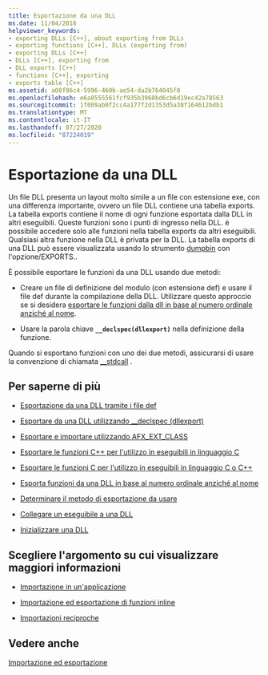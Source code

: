 ```yaml
---
title: Esportazione da una DLL
ms.date: 11/04/2016
helpviewer_keywords:
- exporting DLLs [C++], about exporting from DLLs
- exporting functions [C++], DLLs (exporting from)
- exporting DLLs [C++]
- DLLs [C++], exporting from
- DLL exports [C++]
- functions [C++], exporting
- exports table [C++]
ms.assetid: a08f86c4-5996-460b-ae54-da2b764045f0
ms.openlocfilehash: e6a8555561fcf935b3968bd6cb6d19ec42a78563
ms.sourcegitcommit: 1f009ab0f2cc4a177f2d1353d5a38f164612bdb1
ms.translationtype: MT
ms.contentlocale: it-IT
ms.lasthandoff: 07/27/2020
ms.locfileid: "87224019"
---
```

# <a name="exporting-from-a-dll"></a>Esportazione da una DLL

Un file DLL presenta un layout molto simile a un file con estensione exe, con una differenza importante, ovvero un file DLL contiene una tabella exports. La tabella exports contiene il nome di ogni funzione esportata dalla DLL in altri eseguibili. Queste funzioni sono i punti di ingresso nella DLL. è possibile accedere solo alle funzioni nella tabella exports da altri eseguibili. Qualsiasi altra funzione nella DLL è privata per la DLL. La tabella exports di una DLL può essere visualizzata usando lo strumento [dumpbin](reference/dumpbin-reference.md) con l'opzione/EXPORTS..

È possibile esportare le funzioni da una DLL usando due metodi:

- Creare un file di definizione del modulo (con estensione def) e usare il file def durante la compilazione della DLL. Utilizzare questo approccio se si desidera [esportare le funzioni dalla dll in base al numero ordinale anziché al nome](exporting-functions-from-a-dll-by-ordinal-rather-than-by-name.md).

- Usare la parola chiave **`__declspec(dllexport)`** nella definizione della funzione.

Quando si esportano funzioni con uno dei due metodi, assicurarsi di usare la convenzione di chiamata [__stdcall](../cpp/stdcall.md) .

## <a name="what-do-you-want-to-do"></a>Per saperne di più

- [Esportazione da una DLL tramite i file def](exporting-from-a-dll-using-def-files.md)

- [Esportare da una DLL utilizzando __declspec (dllexport)](exporting-from-a-dll-using-declspec-dllexport.md)

- [Esportare e importare utilizzando AFX_EXT_CLASS](exporting-and-importing-using-afx-ext-class.md)

- [Esportare le funzioni C++ per l'utilizzo in eseguibili in linguaggio C](exporting-cpp-functions-for-use-in-c-language-executables.md)

- [Esportare le funzioni C per l'utilizzo in eseguibili in linguaggio C o C++](exporting-c-functions-for-use-in-c-or-cpp-language-executables.md)

- [Esporta funzioni da una DLL in base al numero ordinale anziché al nome](exporting-functions-from-a-dll-by-ordinal-rather-than-by-name.md)

- [Determinare il metodo di esportazione da usare](determining-which-exporting-method-to-use.md)

- [Collegare un eseguibile a una DLL](linking-an-executable-to-a-dll.md#determining-which-linking-method-to-use)

- [Inizializzare una DLL](run-time-library-behavior.md#initializing-a-dll)

## <a name="what-do-you-want-to-know-more-about"></a>Scegliere l'argomento su cui visualizzare maggiori informazioni

- [Importazione in un'applicazione](importing-into-an-application.md)

- [Importazione ed esportazione di funzioni inline](importing-and-exporting-inline-functions.md)

- [Importazioni reciproche](mutual-imports.md)

## <a name="see-also"></a>Vedere anche

[Importazione ed esportazione](importing-and-exporting.md)
